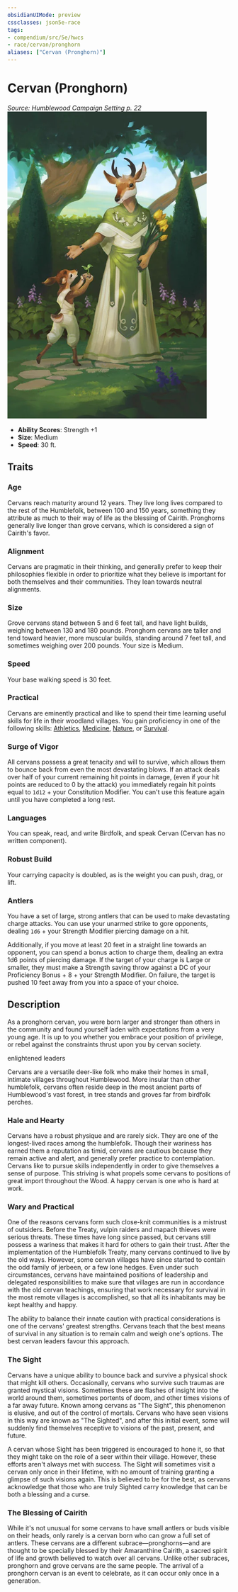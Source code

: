 ```yaml
---
obsidianUIMode: preview
cssclasses: json5e-race
tags:
- compendium/src/5e/hwcs
- race/cervan/pronghorn
aliases: ["Cervan (Pronghorn)"]
---
```

# Cervan (Pronghorn)
*Source: Humblewood Campaign Setting p. 22*  
![](https://raw.githubusercontent.com/5etools-mirror-2/5etools-img/main/races/HWCS/Cervan-Priest.webp#right)  

- **Ability Scores**: Strength +1
- **Size**: Medium
- **Speed**: 30 ft.

## Traits

### Age

Cervans reach maturity around 12 years. They live long lives compared to the rest of the Humblefolk, between 100 and 150 years, something they attribute as much to their way of life as the blessing of Cairith. Pronghorns generally live longer than grove cervans, which is considered a sign of Cairith's favor.

### Alignment

Cervans are pragmatic in their thinking, and generally prefer to keep their philosophies flexible in order to prioritize what they believe is important for both themselves and their communities. They lean towards neutral alignments.

### Size

Grove cervans stand between 5 and 6 feet tall, and have light builds, weighing between 130 and 180 pounds. Pronghorn cervans are taller and tend toward heavier, more muscular builds, standing around 7 feet tall, and sometimes weighing over 200 pounds. Your size is Medium.

### Speed

Your base walking speed is 30 feet.

### Practical

Cervans are eminently practical and like to spend their time learning useful skills for life in their woodland villages. You gain proficiency in one of the following skills: [Athletics](/3-Mechanics/CLI/rules/skills.md#Athletics), [Medicine](/3-Mechanics/CLI/rules/skills.md#Medicine), [Nature](/3-Mechanics/CLI/rules/skills.md#Nature), or [Survival](/3-Mechanics/CLI/rules/skills.md#Survival).

### Surge of Vigor

All cervans possess a great tenacity and will to survive, which allows them to bounce back from even the most devastating blows. If an attack deals over half of your current remaining hit points in damage, (even if your hit points are reduced to 0 by the attack) you immediately regain hit points equal to `1d12` + your Constitution Modifier. You can't use this feature again until you have completed a long rest.

### Languages

You can speak, read, and write Birdfolk, and speak Cervan (Cervan has no written component).

### Robust Build

Your carrying capacity is doubled, as is the weight you can push, drag, or lift.

### Antlers

You have a set of large, strong antlers that can be used to make devastating charge attacks. You can use your unarmed strike to gore opponents, dealing `1d6` + your Strength Modifier piercing damage on a hit.

Additionally, if you move at least 20 feet in a straight line towards an opponent, you can spend a bonus action to charge them, dealing an extra 1d6 points of piercing damage. If the target of your charge is Large or smaller, they must make a Strength saving throw against a DC of your Proficiency Bonus + 8 + your Strength Modifier. On failure, the target is pushed 10 feet away from you into a space of your choice.

## Description

As a pronghorn cervan, you were born larger and stronger than others in the community and found yourself laden with expectations from a very young age. It is up to you whether you embrace your position of privilege, or rebel against the constraints thrust upon you by cervan society.

enlightened leaders

Cervans are a versatile deer-like folk who make their homes in small, intimate villages throughout Humblewood. More insular than other humblefolk, cervans often reside deep in the most ancient parts of Humblewood's vast forest, in tree stands and groves far from birdfolk perches.

### Hale and Hearty

Cervans have a robust physique and are rarely sick. They are one of the longest-lived races among the humblefolk. Though their wariness has earned them a reputation as timid, cervans are cautious because they remain active and alert, and generally prefer practice to contemplation. Cervans like to pursue skills independently in order to give themselves a sense of purpose. This striving is what propels some cervans to positions of great import throughout the Wood. A happy cervan is one who is hard at work.

### Wary and Practical

One of the reasons cervans form such close-knit communities is a mistrust of outsiders. Before the Treaty, vulpin raiders and mapach thieves were serious threats. These times have long since passed, but cervans still possess a wariness that makes it hard for others to gain their trust. After the implementation of the Humblefolk Treaty, many cervans continued to live by the old ways. However, some cervan villages have since started to contain the odd family of jerbeen, or a few lone hedges. Even under such circumstances, cervans have maintained positions of leadership and delegated responsibilities to make sure that villages are run in accordance with the old cervan teachings, ensuring that work necessary for survival in the most remote villages is accomplished, so that all its inhabitants may be kept healthy and happy.

The ability to balance their innate caution with practical considerations is one of the cervans' greatest strengths. Cervans teach that the best means of survival in any situation is to remain calm and weigh one's options. The best cervan leaders favour this approach.

### The Sight

Cervans have a unique ability to bounce back and survive a physical shock that might kill others. Occasionally, cervans who survive such traumas are granted mystical visions. Sometimes these are flashes of insight into the world around them, sometimes portents of doom, and other times visions of a far away future. Known among cervans as "The Sight", this phenomenon is elusive, and out of the control of mortals. Cervans who have seen visions in this way are known as "The Sighted", and after this initial event, some will suddenly find themselves receptive to visions of the past, present, and future.

A cervan whose Sight has been triggered is encouraged to hone it, so that they might take on the role of a seer within their village. However, these efforts aren't always met with success. The Sight will sometimes visit a cervan only once in their lifetime, with no amount of training granting a glimpse of such visions again. This is believed to be for the best, as cervans acknowledge that those who are truly Sighted carry knowledge that can be both a blessing and a curse.

### The Blessing of Cairith

While it's not unusual for some cervans to have small antlers or buds visible on their heads, only rarely is a cervan born who can grow a full set of antlers. These cervans are a different subrace—pronghorns—and are thought to be specially blessed by their Amaranthine Cairith, a sacred spirit of life and growth believed to watch over all cervans. Unlike other subraces, pronghorn and grove cervans are the same people. The arrival of a pronghorn cervan is an event to celebrate, as it can occur only once in a generation.